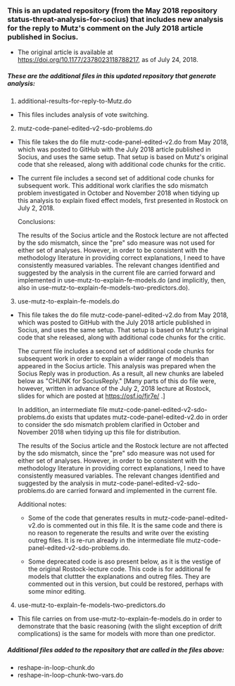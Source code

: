 ### This is an updated repository (from the May 2018 repository status-threat-analysis-for-socius) that includes new analysis for the reply to Mutz's comment on the July 2018 article published in Socius.

  * The original article is available at https://doi.org/10.1177/2378023118788217, as of July 24, 2018. 

##### These are the additional files in this updated repository that generate analysis:

1.  additional-results-for-reply-to-Mutz.do

  * This files includes analysis of vote switching.

2.  mutz-code-panel-edited-v2-sdo-problems.do

  * This file takes the do file mutz-code-panel-edited-v2.do from May 2018, which was posted to GitHub with the July 2018 article published in Socius, and uses the same setup.  That setup is based on  Mutz's original code that she released, along with additional code chunks for the critic.

  * The current file includes a second set of additional code chunks for subsequent work.  This additional work clarifies the sdo mismatch problem investigated in October and November 2018 when tidying up this analysis to explain fixed effect models, first presented in Rostock on July 2, 2018.  

    Conclusions:  

      The results of the Socius article and the Rostock lecture are not affected by the sdo mismatch, since the "pre" sdo measure was not used for either set of analyses.  However, in order to be consistent with the methodology literature in providing correct explanations, I need to have consistently measured variables.  The relevant changes identified and suggested by the analysis in the current file are carried forward and implemented in use-mutz-to-explain-fe-models.do (and implicitly, then, also in use-mutz-to-explain-fe-models-two-predictors.do).

3.  use-mutz-to-explain-fe-models.do

  * This file takes the do file mutz-code-panel-edited-v2.do from May 2018, which was posted to GitHub with the July 2018 article published in Socius, and uses the same setup.  That setup is based on  Mutz's original code that she released, along with additional code chunks for the critic.

    The current file includes a second set of additional code chunks for subsequent work in order to explain a wider range of models than appeared in the Socius article.  This analysis was prepared when the Socius Reply was in production. As a result, all new chunks are labeled below as "CHUNK for SociusReply." [Many parts of this do file were, however, written in advance of the July 2, 2018 lecture at Rostock, slides for which are posted at https://osf.io/fjr7e/ .] 

    In addition, an intermediate file mutz-code-panel-edited-v2-sdo-problems.do exists that updates mutz-code-panel-edited-v2.do in order to consider the sdo mismatch problem clarified in October and November 2018 when tidying up this file for distribution.

    The results of the Socius article and the Rostock lecture are not affected by the sdo mismatch, since the "pre" sdo measure was not used for either set of analyses.  However, in order to be consistent with the methodology literature in providing correct explanations, I need to have consistently measured variables.  The relevant changes identified and suggested by the analysis in mutz-code-panel-edited-v2-sdo-problems.do are carried forward and implemented in the current file.  
    
    Additional notes: 

      - Some of the code that generates results in mutz-code-panel-edited-v2.do is commented out in this file.  It is the same code and there is no reason to regenerate the results and write over the existing outreg files.  It is re-run already in the intermediate file mutz-code-panel-edited-v2-sdo-problems.do.

      - Some deprecated code is aso present below, as it is the vestige of the original Rostock-lecture code.  This code is for additional fe models that cluttter the explanations and outreg files.  They are commented out in this version, but could be restored, perhaps with some minor editing.

4.  use-mutz-to-explain-fe-models-two-predictors.do

 * This file carries on from use-mutz-to-explain-fe-models.do in order to 
  demonstrate that the basic reasoning (with the slight exception of drift
  complications) is the same for models with more than one predictor.


##### Additional files added to the repository that are called in the files above:

- reshape-in-loop-chunk.do
- reshape-in-loop-chunk-two-vars.do


